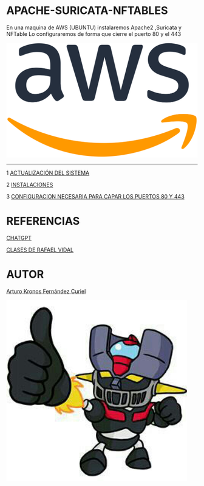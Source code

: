 # APACHE-SURICATA-NFTABLES

En una maquina de AWS (UBUNTU) instalaremos Apache2 ,Suricata y NFTable
Lo configuraremos de forma que cierre el puerto 80 y el 443 

 ![portada](img/aws.png)

***


1 [ACTUALIZACIÓN DEL SISTEMA](ACTUALIZACION.md)

2 [INSTALACIONES](INSTALACIONES.md)

3 [CONFIGURACION NECESARIA PARA CAPAR LOS PUERTOS 80 Y 443](CONFIGURCION.md)

# REFERENCIAS

 [CHATGPT](https://www.chatgpt.com)
 
 [CLASES DE RAFAEL VIDAL](https://blogsaverroes.juntadeandalucia.es/iesrodrigocaro/)

 # AUTOR
 [Arturo Kronos Fernández Curiel ](https://github.com/ArturoKronos)

 ![maz](img/maz.jpg)

